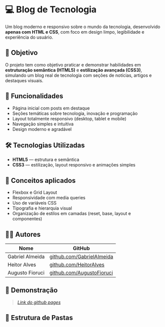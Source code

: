 # 💻 Blog de Tecnologia

Um blog moderno e responsivo sobre o mundo da tecnologia, desenvolvido **apenas com HTML e CSS**, com foco em design limpo, legibilidade e experiência do usuário.

## 🚀 Objetivo

O projeto tem como objetivo praticar e demonstrar habilidades em **estruturação semântica (HTML5)** e **estilização avançada (CSS3)**, simulando um blog real de tecnologia com seções de notícias, artigos e destaques visuais.

## 🧩 Funcionalidades

- Página inicial com posts em destaque  
- Seções temáticas sobre tecnologia, inovação e programação  
- Layout totalmente responsivo (desktop, tablet e mobile)  
- Navegação simples e intuitiva  
- Design moderno e agradável  

## 🛠️ Tecnologias Utilizadas

- **HTML5** — estrutura e semântica  
- **CSS3** — estilização, layout responsivo e animações simples  

## 🎨 Conceitos aplicados

- Flexbox e Grid Layout  
- Responsividade com media queries  
- Uso de variáveis CSS  
- Tipografia e hierarquia visual  
- Organização de estilos em camadas (reset, base, layout e componentes)

## 👨‍💻 Autores

| Nome | GitHub |
|------|---------|
| Gabriel Almeida | [github.com/GabrielAlmeida](https://github.com/GabrielAlmeida) |
| Heitor Alves | [github.com/HeitorAlves](https://github.com/HeitorAlves) |
| Augusto Fioruci | [github.com/AugustoFioruci](https://github.com/AugustoFioruci) |

## 📸 Demonstração

> *[Link do github pages](https://github.com/HeitorStefani/blog-app)*

## 📂 Estrutura de Pastas

